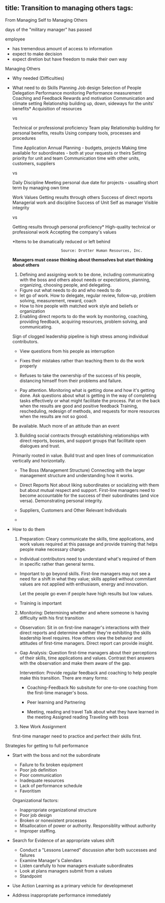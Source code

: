 title: Transition to managing others
tags:
---

From Managing Self to Managing Others

days of the "military manager" has passed

employee
  - has tremendous amount of access to information
  - expect to make decision
  - expect diretion but have freedom to make their own way


Managing Others
  - Why needed (Difficulties)

  - What need to do
    Skills
      Planning
      Job design
      Selection of People
      Delegation
      Performance monitoring
      Performance measurement
      Coaching and Feedback
      Rewards and motivation
      Communication and climate setting
      Relationship building up, down, sideways for the units' benefits*
      Acquisition of resources

      vs

      Technical or professional proficiency
      Team play
      Relationship building for personal benefits, results
      Using company tools, processes and procedures

    Time Application
      Annual Planning - budgets, projects
      Making time available for subordinates - both at your requests or theirs
      Setting priority for unit and team
      Communication time with other units, customers, suppliers

      vs

      Daily Discipline
      Meeting personal due date for projects - usualling short term by managing own time

    Work Values
      Getting results through others
      Success of direct reports
      Managerial work and discipline
      Success of Unit
      Self as manager
      Visible integrity

      vs

      Getting results through personal proficiency*
      High-quality technical or professional work
      Accepting the company's values

    *Items to be dramatically reduced or left behind

                              Source: Drotter Human Resources, Inc.

    **Managers must cease thinking about themselves but start thinking about others**

    1. Defining and assigning work to be done, including communicating with the boss and others about needs or expectations, planning, organizing, choosing people, and delegating.

      * Figure out what needs to do and who needs to do
      * let go of work.  How to delegate, regular review, follow-up, problem solving, measurement, reward, coach
      * How to hire people with matched work style and beliefs or organization


    2. Enabling direct reports to do the work by monitoring, coaching, providing feedback, acquiring resources, problem solving, and communicating.

      Sign of clogged leadership pipeline is high stress among individual contributors.

      * View questions from his people as interruption
      * Fixes their mistakes rather than teaching them to do the work properly
      * Refuses to take the ownership of the success of his people, distancing himself from their problems and failure.

      * Pay attention.
        Monitoring what is getting done and how it's getting done.
        Ask questions about what is getting in the way of completing tasks effectively or what might facilitate the process.
        Pat on the back when the results are good and positive feedback
        Training, rescheduling, redesign of methods, and requests for more resources when the results are not so good.

      Be available.
        Much more of an attitude than an event

    3. Building social contracts through establishing relationships with direct reports, bosses, and support groups that facilitate open dialogues and trust.

      Primarily rooted in value.  Build trust and open lines of communication vertically and horizontally.

      * The Boss (Management Structure)
        Connecting with the larger management structure and understanding how it works.

      * Direct Reports
        Not about liking subordinates or socializing with them but about mutual respect and support.  First-line managers need to become accountable for the success of their subordinates (and vice versa).  Demonstrating personal integrity.

      * Suppliers, Customers and Other Relevant Individuals
      

      * 

  - How to do them

    1. Preparation: Cleary communicate the skills, time applications, and work values required at this passage and provide training that helps people make necessary change.

      * Individual contributors need to understand what's required of them in specific rather than general terms.

      * Important to go beyond skills.  First-line managers may not see a need for a shift in what they value;  skills applied without commitant values are not applied with enthusiasm, energy and innovation.

        Let the people go even if people have high results but low values.

      * Training is important

    2. Monitoring: Determining whether and where someone is having difficulty with his first transition

      * Observation: Sit in on first-line manager's interactions with their direct reports and determine whether they're exhibiting the skills leadership level requires.
        How others view the behavior and attitudes of first-time managers.  Direct report can provide insight.

      * Gap Analysis: Question first-time managers about their perceptions of their skills, time applications and values.  Contrast theri answers with the observation and make them aware of the gap.

        Intervention: Provide regular feedback and coaching to help people make this transition.  There are many forms:

        - Coaching-Feedback
          No subsitute for one-to-one coaching from the first-time manager's boss.

        - Peer learning and Partnering

        - Meeting, reading and travel
          Talk about what they have learned in the meeting
          Assigned reading
          Traveling with boss

    3. New Work Assignment

      first-time manager need to practice and perfect their skills first.




Strategies for getting to full performance
 - Start with the boss and not the subordinate
   * Failure to fix broken equipment
   * Poor job definition
   * Poor communication
   * Inadequate resources
   * Lack of performance schedule
   * Favoritism

   Organizational factors:
   * Inappropriate organizational structure
   * Poor job design
   * Broken or nonexistent processes
   * Misallocation of power or authority.  Responsiblity without authority
   * Improper staffing.

 - Search for Evidence of an appropriate values shift
   * Conduct a "Lessons Learned" discussion after both successes and failures
   * Examine Manager's Calendars
   * Listen carefully to how managers evaluate subordinates
   * Look at plans managers submit from a values
   * Standpoint

 - Use Action Learning as a primary vehicle for developmenet

 - Address inappropriate performance immediately






